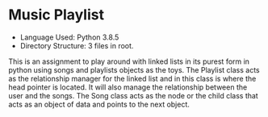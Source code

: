 # Music Playlist
- Language Used: Python 3.8.5
- Directory Structure: 3 files in root.

This is an assignment to play around with linked lists in its purest form in python using songs and playlists objects as the toys. The Playlist class acts as the relationship manager for the linked list and in this class is where the head pointer is located. It will also manage the relationship between the user and the songs. The Song class acts as the node or the child class that acts as an object of data and points to the next object.
